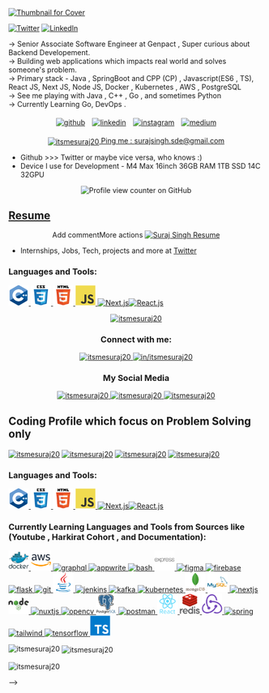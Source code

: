 
[![Thumbnail for Cover](https://github.com/user-attachments/assets/bd59d6cd-fa07-41eb-bbd5-be7572294a8a)](https://raw.githubusercontent.com/JawherKl/JawherKl/main/devTools.png)

</div>
<a href="https://twitter.com/itsmesuraj20" target="__blank"><img src="https://img.shields.io/twitter/follow/itsmesuraj20?style=social" alt="Twitter"></a>
<a href="www.linkedin.com/in/itsmesuraj20" target="_blank"><img src="https://img.shields.io/badge/LinkedIn-%230077B5.svg?&style=flat-square&logo=linkedin&logoColor=white" alt="LinkedIn"></a>
</a>
<br>


→ Senior Associate Software Engineer at Genpact , Super curious about Backend Developement.
<br>
→ Building web applications which impacts real world and solves someone's problem.
<br>
→ Primary stack - Java , SpringBoot and CPP (CP) , Javascript(ES6 , TS), React JS, Next JS, Node JS, Docker , Kubernetes , AWS , PostgreSQL
<br>
→ See me playing with Java , C++ , Go , and sometimes Python
<br>
→ Currently Learning Go, DevOps .
<br>



<div align="center">
	<p align="center">  <a href="https://github.com/itsmesuraj20"><img alt="github" width="10%" style="padding:5px" src="https://img.icons8.com/clouds/100/000000/github.png"/></a>
	<a href="https://www.linkedin.com/in/itsmesuraj20/"><img alt="linkedin" width="10%" style="padding:5px" src="https://img.icons8.com/clouds/100/000000/linkedin.png"/></a>
	<a href="https://www.instagram.com/itsmesuraj20/"><img alt="instagram" width="10%" style="padding:5px" src="https://img.icons8.com/clouds/100/000000/instagram.png"/></a>
	<a href="https://medium.com/itsmesuraj20/"><img alt="medium" width="10%" style="padding:5px" src="https://img.icons8.com/clouds/100/000000/goodnotes.png"/></a>
</p>
 <a href="mailto:surajsingh.sde@gmail.com" target="_blank">
  <img align="center" src="https://img.icons8.com/?size=100&id=6QtoKjRma1Cq&format=png&color=000000" alt="itsmesuraj20" height="40" width="40" />
  Ping me : <span>surajsingh.sde@gmail.com</span>
</a>
</div>



- Github >>> Twitter or maybe vice versa, who knows :)
- Device I use for Development - M4 Max 16inch 36GB RAM 1TB SSD 14C 32GPU
<!-- 
- Shreyashi I miss you -- REST IN PEACE 🥺....
-->
</div>

<div align="center">

![Profile view counter on GitHub](https://komarev.com/ghpvc/?username=itsmesuraj20)
</div>

<div>
<p align="center">
  <strong><h2><a href="https://drive.google.com/file/d/16bOZUVnYmgy7n7pcDKqTmFQwvcu53p7c/view?usp=sharing">Resume</a></h2></strong>
</p>

<p align="center">Add commentMore actions
  <a href="https://drive.google.com/file/d/16bOZUVnYmgy7n7pcDKqTmFQwvcu53p7c/view?usp=sharing" target="_blank">
    <img src="https://i.postimg.cc/SNHQYFzB/SURAJ-SINGH-CV-FAANG-1-page-0001.jpg" alt="Suraj Singh Resume" width="850px">
  </a>
</p>

- Internships, Jobs, Tech, projects and more at [Twitter](https://twitter.com/itsmesuraj20)
<h3 align="left">Languages and Tools:</h3>
<a href="https://www.w3schools.com/cpp/" target="_blank" rel="noreferrer"> <img src="https://raw.githubusercontent.com/devicons/devicon/master/icons/cplusplus/cplusplus-original.svg" alt="cplusplus" width="40" height="40"/> </a> <a href="https://www.w3schools.com/css/" target="_blank" rel="noreferrer"> <img src="https://raw.githubusercontent.com/devicons/devicon/master/icons/css3/css3-original-wordmark.svg" alt="css3" width="40" height="40"/> </a>  <a href="https://www.w3.org/html/" target="_blank" rel="noreferrer"> <img src="https://raw.githubusercontent.com/devicons/devicon/master/icons/html5/html5-original-wordmark.svg" alt="html5" width="40" height="40"/> </a> <a href="https://developer.mozilla.org/en-US/docs/Web/JavaScript" target="_blank" rel="noreferrer"> <img src="https://raw.githubusercontent.com/devicons/devicon/master/icons/javascript/javascript-original.svg" alt="javascript" width="40" height="40"/> </a> <a href="https://nextjs.org/" target="_blank"><img src="https://upload.wikimedia.org/wikipedia/commons/8/8e/Nextjs-logo.svg" alt="Next.js" height="30" width="40" /></a><a href="https://reactjs.org/" target="_blank"><img src="https://upload.wikimedia.org/wikipedia/commons/a/a7/React-icon.svg" alt="React.js" height="30" width="40" /></a>

<p align="center"> <a href="https://twitter.com/itsmesuraj20" target="blank"><img src="https://img.shields.io/twitter/follow/itsmesuraj20?logo=twitter&style=for-the-badge" alt="itsmesuraj20" /></a> </p>



<div align="center">
  <h3>Connect with me:</h3>
  <p>
    <a href="https://twitter.com/itsmesuraj20" target="_blank">
      <img src="https://raw.githubusercontent.com/rahuldkjain/github-profile-readme-generator/master/src/images/icons/Social/twitter.svg" alt="itsmesuraj20" height="30" width="40" />
    </a>
    <a href="https://linkedin.com/in/itsmesuraj20" target="_blank">
      <img src="https://raw.githubusercontent.com/rahuldkjain/github-profile-readme-generator/master/src/images/icons/Social/linked-in-alt.svg" alt="in/itsmesuraj20" height="30" width="40" />
    </a>
  </p>
</div>

<div align="center">
  <h3>My Social Media</h3>
  <p>
    <a href="https://instagram.com/itsmesuraj20" target="_blank">
      <img src="https://raw.githubusercontent.com/rahuldkjain/github-profile-readme-generator/master/src/images/icons/Social/instagram.svg" alt="itsmesuraj20" height="30" width="40" />
    </a>
    <a href="https://medium.com/itsmesuraj20" target="_blank">
      <img src="https://raw.githubusercontent.com/rahuldkjain/github-profile-readme-generator/master/src/images/icons/Social/medium.svg" alt="itsmesuraj20" height="30" width="40" />
    </a>
    <a href="https://www.youtube.com/@itsmesuraj20" target="_blank">
      <img src="https://raw.githubusercontent.com/rahuldkjain/github-profile-readme-generator/master/src/images/icons/Social/youtube.svg" alt="itsmesuraj20" height="30" width="40" />
    </a>
  </p>
</div>




## Coding Profile which focus on Problem Solving only
<a href="https://www.codechef.com/users/itsmesuraj20" target="blank"><img align="center" src="https://cdn.jsdelivr.net/npm/simple-icons@3.1.0/icons/codechef.svg" alt="itsmesuraj20" height="30" width="40" /></a>
<a href="https://codeforces.com/profile/itsmesuraj20" target="blank"><img align="center" src="https://raw.githubusercontent.com/rahuldkjain/github-profile-readme-generator/master/src/images/icons/Social/codeforces.svg" alt="itsmesuraj20" height="30" width="40" /></a>
<a href="https://www.leetcode.com/itsmesuraj20" target="blank"><img align="center" src="https://raw.githubusercontent.com/rahuldkjain/github-profile-readme-generator/master/src/images/icons/Social/leet-code.svg" alt="itsmesuraj20" height="30" width="40" /></a>
<a href="https://auth.geeksforgeeks.org/user/itsmesuraj20" target="blank"><img align="center" src="https://raw.githubusercontent.com/rahuldkjain/github-profile-readme-generator/master/src/images/icons/Social/geeks-for-geeks.svg" alt="itsmesuraj20" height="30" width="40" /></a>




<h3 align="left">Languages and Tools:</h3>
<a href="https://www.w3schools.com/cpp/" target="_blank" rel="noreferrer"> <img src="https://raw.githubusercontent.com/devicons/devicon/master/icons/cplusplus/cplusplus-original.svg" alt="cplusplus" width="40" height="40"/> </a> <a href="https://www.w3schools.com/css/" target="_blank" rel="noreferrer"> <img src="https://raw.githubusercontent.com/devicons/devicon/master/icons/css3/css3-original-wordmark.svg" alt="css3" width="40" height="40"/> </a>  <a href="https://www.w3.org/html/" target="_blank" rel="noreferrer"> <img src="https://raw.githubusercontent.com/devicons/devicon/master/icons/html5/html5-original-wordmark.svg" alt="html5" width="40" height="40"/> </a> <a href="https://developer.mozilla.org/en-US/docs/Web/JavaScript" target="_blank" rel="noreferrer"> <img src="https://raw.githubusercontent.com/devicons/devicon/master/icons/javascript/javascript-original.svg" alt="javascript" width="40" height="40"/> </a> <a href="https://nextjs.org/" target="_blank"><img src="https://upload.wikimedia.org/wikipedia/commons/8/8e/Nextjs-logo.svg" alt="Next.js" height="30" width="40" /></a><a href="https://reactjs.org/" target="_blank"><img src="https://upload.wikimedia.org/wikipedia/commons/a/a7/React-icon.svg" alt="React.js" height="30" width="40" /></a>



<h3 align="left">Currently Learning Languages and Tools from Sources like (Youtube , Harkirat Cohort , and Documentation):</h3>
<p align="left"><a href="https://www.docker.com/" target="_blank" rel="noreferrer"> <img src="https://raw.githubusercontent.com/devicons/devicon/master/icons/docker/docker-original-wordmark.svg" alt="docker" width="40" height="40"/> </a> <a href="https://aws.amazon.com" target="_blank" rel="noreferrer"> <img src="https://raw.githubusercontent.com/devicons/devicon/master/icons/amazonwebservices/amazonwebservices-original-wordmark.svg" alt="aws" width="40" height="40"/> </a><a href="https://graphql.org" target="_blank" rel="noreferrer"> <img src="https://www.vectorlogo.zone/logos/graphql/graphql-icon.svg" alt="graphql" width="40" height="40"/> </a> <a href="https://appwrite.io" target="_blank" rel="noreferrer"> <img src="https://www.vectorlogo.zone/logos/appwriteio/appwriteio-icon.svg" alt="appwrite" width="40" height="40"/> </a>  <a href="https://www.gnu.org/software/bash/" target="_blank" rel="noreferrer"> <img src="https://www.vectorlogo.zone/logos/gnu_bash/gnu_bash-icon.svg" alt="bash" width="40" height="40"/> </a>  <a href="https://expressjs.com" target="_blank" rel="noreferrer"> <img src="https://raw.githubusercontent.com/devicons/devicon/master/icons/express/express-original-wordmark.svg" alt="express" width="40" height="40"/> </a> <a href="https://www.figma.com/" target="_blank" rel="noreferrer"> <img src="https://www.vectorlogo.zone/logos/figma/figma-icon.svg" alt="figma" width="40" height="40"/> </a> <a href="https://firebase.google.com/" target="_blank" rel="noreferrer"> <img src="https://www.vectorlogo.zone/logos/firebase/firebase-icon.svg" alt="firebase" width="40" height="40"/> </a> <a href="https://flask.palletsprojects.com/" target="_blank" rel="noreferrer"> <img src="https://www.vectorlogo.zone/logos/pocoo_flask/pocoo_flask-icon.svg" alt="flask" width="40" height="40"/> </a> <a href="https://git-scm.com/" target="_blank" rel="noreferrer"> <img src="https://www.vectorlogo.zone/logos/git-scm/git-scm-icon.svg" alt="git" width="40" height="40"/> </a>  <a href="https://www.java.com" target="_blank" rel="noreferrer"> <img src="https://raw.githubusercontent.com/devicons/devicon/master/icons/java/java-original.svg" alt="java" width="40" height="40"/> </a> <a href="https://www.jenkins.io" target="_blank" rel="noreferrer"> <img src="https://www.vectorlogo.zone/logos/jenkins/jenkins-icon.svg" alt="jenkins" width="40" height="40"/> </a> <a href="https://kafka.apache.org/" target="_blank" rel="noreferrer"> <img src="https://www.vectorlogo.zone/logos/apache_kafka/apache_kafka-icon.svg" alt="kafka" width="40" height="40"/> </a> <a href="https://kubernetes.io" target="_blank" rel="noreferrer"> <img src="https://www.vectorlogo.zone/logos/kubernetes/kubernetes-icon.svg" alt="kubernetes" width="40" height="40"/> </a> <a href="https://www.mongodb.com/" target="_blank" rel="noreferrer"> <img src="https://raw.githubusercontent.com/devicons/devicon/master/icons/mongodb/mongodb-original-wordmark.svg" alt="mongodb" width="40" height="40"/> </a> <a href="https://www.mysql.com/" target="_blank" rel="noreferrer"> <img src="https://raw.githubusercontent.com/devicons/devicon/master/icons/mysql/mysql-original-wordmark.svg" alt="mysql" width="40" height="40"/> </a> <a href="https://nextjs.org/" target="_blank" rel="noreferrer"> <img src="https://cdn.worldvectorlogo.com/logos/nextjs-2.svg" alt="nextjs" width="40" height="40"/> </a> <a href="https://nodejs.org" target="_blank" rel="noreferrer"> <img src="https://raw.githubusercontent.com/devicons/devicon/master/icons/nodejs/nodejs-original-wordmark.svg" alt="nodejs" width="40" height="40"/> </a> <a href="https://nuxtjs.org/" target="_blank" rel="noreferrer"> <img src="https://www.vectorlogo.zone/logos/nuxtjs/nuxtjs-icon.svg" alt="nuxtjs" width="40" height="40"/> </a> <a href="https://opencv.org/" target="_blank" rel="noreferrer"> <img src="https://www.vectorlogo.zone/logos/opencv/opencv-icon.svg" alt="opencv" width="40" height="40"/> </a> <a href="https://www.postgresql.org" target="_blank" rel="noreferrer"> <img src="https://raw.githubusercontent.com/devicons/devicon/master/icons/postgresql/postgresql-original-wordmark.svg" alt="postgresql" width="40" height="40"/> </a> <a href="https://postman.com" target="_blank" rel="noreferrer"> <img src="https://www.vectorlogo.zone/logos/getpostman/getpostman-icon.svg" alt="postman" width="40" height="40"/> </a> <a href="https://reactjs.org/" target="_blank" rel="noreferrer"> <img src="https://raw.githubusercontent.com/devicons/devicon/master/icons/react/react-original-wordmark.svg" alt="react" width="40" height="40"/> </a> <a href="https://redis.io" target="_blank" rel="noreferrer"> <img src="https://raw.githubusercontent.com/devicons/devicon/master/icons/redis/redis-original-wordmark.svg" alt="redis" width="40" height="40"/> </a> <a href="https://redux.js.org" target="_blank" rel="noreferrer"> <img src="https://raw.githubusercontent.com/devicons/devicon/master/icons/redux/redux-original.svg" alt="redux" width="40" height="40"/> </a> <a href="https://spring.io/" target="_blank" rel="noreferrer"> <img src="https://www.vectorlogo.zone/logos/springio/springio-icon.svg" alt="spring" width="40" height="40"/> </a> <a href="https://tailwindcss.com/" target="_blank" rel="noreferrer"> <img src="https://www.vectorlogo.zone/logos/tailwindcss/tailwindcss-icon.svg" alt="tailwind" width="40" height="40"/> </a> <a href="https://www.tensorflow.org" target="_blank" rel="noreferrer"> <img src="https://www.vectorlogo.zone/logos/tensorflow/tensorflow-icon.svg" alt="tensorflow" width="40" height="40"/> </a> <a href="https://www.typescriptlang.org/" target="_blank" rel="noreferrer"> <img src="https://raw.githubusercontent.com/devicons/devicon/master/icons/typescript/typescript-original.svg" alt="typescript" width="40" height="40"/> </a> </p>
 
<p><img align="left" src="https://github-readme-stats.vercel.app/api/top-langs?username=itsmesuraj20&show_icons=true&locale=en&layout=compact" alt="itsmesuraj20" /></p>

<p>&nbsp;<img align="center" src="https://github-readme-stats.vercel.app/api?username=itsmesuraj20&show_icons=true&locale=en" alt="itsmesuraj20" /></p>

<p><img align="center" src="https://github-readme-streak-stats.herokuapp.com/?user=itsmesuraj20&" alt="itsmesuraj20" /></p> -->
